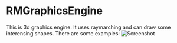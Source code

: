 # RMGraphicsEngine
This is 3d graphics engine. It uses raymarching and can draw some interensing shapes. There are some examples:
![Screenshot](https://github.com/jansenin/2048/blob/master/generated/all%20useful/sphears/image5.png?raw=true)
